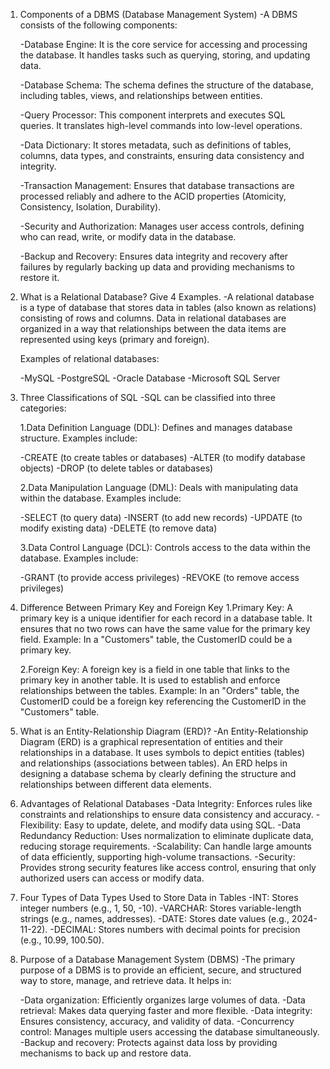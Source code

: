 1. Components of a DBMS (Database Management System)
    -A DBMS consists of the following components:

    -Database Engine: It is the core service for accessing and processing the database. It handles tasks such as querying, storing, and updating data.

    -Database Schema: The schema defines the structure of the database, including tables, views, and relationships between entities.

    -Query Processor: This component interprets and executes SQL queries. It translates high-level commands into low-level operations.

    -Data Dictionary: It stores metadata, such as definitions of tables, columns, data types, and constraints, ensuring data consistency and integrity.

    -Transaction Management: Ensures that database transactions are processed reliably and adhere to the ACID properties (Atomicity, Consistency, Isolation, Durability).

    -Security and Authorization: Manages user access controls, defining who can read, write, or modify data in the database.

    -Backup and Recovery: Ensures data integrity and recovery after failures by regularly backing up data and providing mechanisms to restore it.

2. What is a Relational Database? Give 4 Examples.
    -A relational database is a type of database that stores data in tables (also known as relations) consisting of rows and columns. Data in relational databases are organized in a way that relationships between the data items are represented using keys (primary and foreign).

    Examples of relational databases:

    -MySQL
    -PostgreSQL
    -Oracle Database
    -Microsoft SQL Server

3. Three Classifications of SQL
    -SQL can be classified into three categories:

    1.Data Definition Language (DDL): Defines and manages database structure. Examples include:

    -CREATE (to create tables or databases)
    -ALTER (to modify database objects)
    -DROP (to delete tables or databases)

    2.Data Manipulation Language (DML): Deals with manipulating data within the database. Examples include:

    -SELECT (to query data)
    -INSERT (to add new records)
    -UPDATE (to modify existing data)
    -DELETE (to remove data)

    3.Data Control Language (DCL): Controls access to the data within the database. Examples include:

    -GRANT (to provide access privileges)
    -REVOKE (to remove access privileges)

4. Difference Between Primary Key and Foreign Key
    1.Primary Key: A primary key is a unique identifier for each record in a database table. It ensures that no two rows can have the same value for the primary key field.
    Example: In a "Customers" table, the CustomerID could be a primary key.

    2.Foreign Key: A foreign key is a field in one table that links to the primary key in another table. It is used to establish and enforce relationships between the tables.
    Example: In an "Orders" table, the CustomerID could be a foreign key referencing the CustomerID in the "Customers" table.

5. What is an Entity-Relationship Diagram (ERD)?
    -An Entity-Relationship Diagram (ERD) is a graphical representation of entities and their relationships in a database. It uses symbols to depict entities (tables) and relationships (associations between tables). An ERD helps in designing a database schema by clearly defining the structure and relationships between different data elements.

6. Advantages of Relational Databases
    -Data Integrity: Enforces rules like constraints and relationships to ensure data consistency and accuracy.
    -Flexibility: Easy to update, delete, and modify data using SQL.
    -Data Redundancy Reduction: Uses normalization to eliminate duplicate data, reducing storage requirements.
    -Scalability: Can handle large amounts of data efficiently, supporting high-volume transactions.
    -Security: Provides strong security features like access control, ensuring that only authorized users can access or modify data.

7. Four Types of Data Types Used to Store Data in Tables
    -INT: Stores integer numbers (e.g., 1, 50, -10).
    -VARCHAR: Stores variable-length strings (e.g., names, addresses).
    -DATE: Stores date values (e.g., 2024-11-22).
    -DECIMAL: Stores numbers with decimal points for precision (e.g., 10.99, 100.50).

8. Purpose of a Database Management System (DBMS)
    -The primary purpose of a DBMS is to provide an efficient, secure, and structured way to store, manage, and retrieve data. It helps in:

    -Data organization: Efficiently organizes large volumes of data.
    -Data retrieval: Makes data querying faster and more flexible.
    -Data integrity: Ensures consistency, accuracy, and validity of data.
    -Concurrency control: Manages multiple users accessing the database simultaneously.
    -Backup and recovery: Protects against data loss by providing mechanisms to back up and restore data.